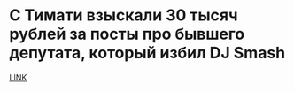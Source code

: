 # С Тимати взыскали 30 тысяч рублей за посты про бывшего депутата, который избил DJ Smash 



[LINK](https://varlamov.ru/3332649.html)